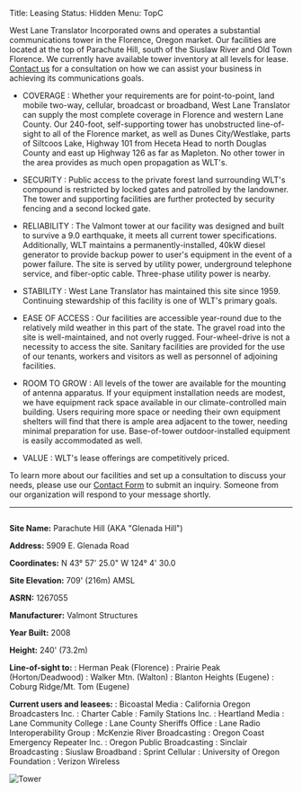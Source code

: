 Title: Leasing
Status: Hidden
Menu: TopC

West Lane Translator Incorporated owns and operates a substantial
communications tower in the Florence, Oregon market. Our facilities are
located at the top of Parachute Hill, south of the Siuslaw River and Old
Town Florence. We currently have available tower inventory at all levels
for lease. [Contact us]({filename}Contact.md) for a consultation on
how we can assist your business in achieving its communications goals.

* COVERAGE
: Whether your requirements are for point-to-point, land mobile two-way,
  cellular, broadcast or broadband, West Lane Translator can supply the
  most complete coverage in Florence and western Lane County. Our
  240-foot, self-supporting tower has unobstructed line-of-sight to all
  of the Florence market, as well as Dunes City/Westlake, parts of
  Siltcoos Lake, Highway 101 from Heceta Head to north Douglas County
  and east up Highway 126 as far as Mapleton.  No other tower in the
  area provides as much open propagation as WLT's.

* SECURITY
: Public access to the private forest land surrounding WLT's compound is
  restricted by locked gates and patrolled by the landowner. The tower
  and supporting facilities are further protected by security fencing
  and a second locked gate.

* RELIABILITY
: The Valmont tower at our facility was designed and built to survive
  a 9.0 earthquake, it meets all current tower specifications.
  Additionally, WLT maintains a permanently-installed, 40kW diesel
  generator to provide backup power to user's equipment in the event
  of a power failure. The site is served by utility power, underground
  telephone service, and fiber-optic cable. Three-phase utility power
  is nearby.

* STABILITY
: West Lane Translator has maintained this site since 1959. Continuing
  stewardship of this facility is one of WLT's primary goals.

* EASE OF ACCESS
: Our facilities are accessible year-round due to the relatively mild
  weather in this part of the state. The gravel road into the site is
  well-maintained, and not overly rugged. Four-wheel-drive is not a
  necessity to access the site. Sanitary facilities are provided for the
  use of our tenants, workers and visitors as well as personnel of
  adjoining facilities.

* ROOM TO GROW
: All levels of the tower are available for the mounting of antenna
  apparatus. If your equipment installation needs are modest, we have
  equipment rack space available in our climate-controlled main
  building. Users requiring more space or needing their own equipment
  shelters will find that there is ample area adjacent to the tower,
  needing minimal preparation for use. Base-of-tower outdoor-installed
  equipment is easily accommodated as well.

* VALUE
: WLT's lease offerings are competitively priced.

To learn more about our facilities and set up a consultation to discuss
your needs, please use our [Contact Form]({filename}Contact.md) to
submit an inquiry. Someone from our organization will respond to your
message shortly.

----

<div markdown style="overflow:auto;">

<div markdown style="float:left;margin-right:1em;">

**Site Name:** Parachute Hill (AKA "Glenada Hill")

**Address:** 5909 E. Glenada Road

**Coordinates:** N 43° 57' 25.0" W 124° 4' 30.0

**Site Elevation:** 709' (216m) AMSL

**ASRN:** 1267055

**Manufacturer:** Valmont Structures

**Year Built:** 2008

**Height:** 240' (73.2m)

**Line-of-sight to:**
: Herman Peak (Florence)
: Prairie Peak (Horton/Deadwood)
: Walker Mtn. (Walton)
: Blanton Heights (Eugene)
: Coburg Ridge/Mt. Tom (Eugene)

**Current users and leasees:**
: Bicoastal Media
: California Oregon Broadcasters Inc.
: Charter Cable
: Family Stations Inc.
: Heartland Media
: Lane Community College
: Lane County Sheriffs Office
: Lane Radio Interoperability Group
: McKenzie River Broadcasting
: Oregon Coast Emergency Repeater Inc.
: Oregon Public Broadcasting
: Sinclair Broadcasting
: Siuslaw Broadband
: Sprint Cellular
: University of Oregon Foundation
: Verizon Wireless

</div>

<div markdown>

![Tower]({static}/images/complete-tower-and-building-web.jpg)

</div>

</div>
